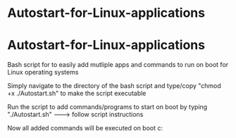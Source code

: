 # Autostart-for-Linux-applications

# Autostart-for-Linux-applications
Bash script for to easily add mutliple apps and commands to run on boot for Linux operating systems

Simply navigate to the directory of the bash script and type/copy "chmod +x ./Autostart.sh" to make the script executable 

Run the script to add commands/programs to start on boot by typing "./Autostart.sh" ---> follow script instructions

Now all added commands will be executed on boot c:
